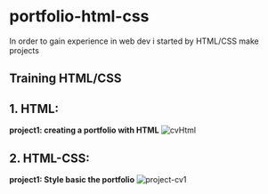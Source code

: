 # portfolio-html-css
In order to gain experience in web dev i started by HTML/CSS make projects
## Training HTML/CSS
## 1. HTML:
 **project1: creating a portfolio with HTML**
 ![cvHtml](https://user-images.githubusercontent.com/40898323/78051387-82bcca80-7375-11ea-9837-ca663e7e96c6.png)

## 2. HTML-CSS:
 **project1: Style basic the portfolio**
 ![project-cv1](https://user-images.githubusercontent.com/40898323/78050438-1ee5d200-7374-11ea-8a06-a0e313683ff8.png)
